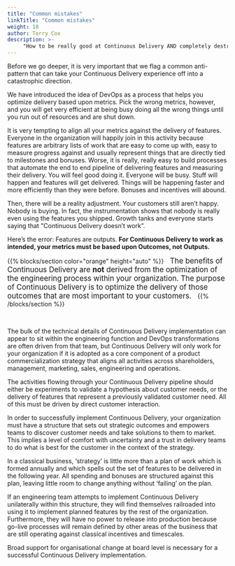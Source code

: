 ```yaml
---
title: "Common mistakes"
linkTitle: "Common mistakes"
weight: 10
author: Terry Cox
description: >-
     "How to be really good at Continuous Delivery AND completely destroy your company"
---
```

Before we go deeper, it is very important that we flag a common anti-pattern that can take your Continuous Delivery experience off into a catastrophic direction.

We have introduced the idea of DevOps as a process that helps you optimize delivery based upon metrics. Pick the wrong metrics, however, and you will get very efficient at being busy doing all the wrong things until you run out of resources and are shut down.

It is very tempting to align all your metrics against the delivery of features. Everyone in the organization will happily join in this activity because features are arbitrary lists of work that are easy to come up with, easy to measure progress against and usually represent things that are directly tied to milestones and bonuses. Worse, it is really, really easy to build processes that automate the end to end pipeline of delivering features and measuring their delivery. You will feel good doing it. Everyone will be busy. Stuff will happen and features will get delivered. Things will be happening faster and more efficiently than they were before. Bonuses and incentives will abound.

Then, there will be a reality adjustment. Your customers still aren’t happy. Nobody is buying. In fact, the instrumentation shows that nobody is really even using the features you shipped. Growth tanks and everyone starts saying that "Continuous Delivery doesn’t work”.

Here’s the error: Features are outputs. **For Continuous Delivery to work as intended, your metrics must be based upon Outcomes, not Outputs.**

{{% blocks/section color="orange" height="auto" %}}
<span style="font-size:larger; padding:10px;" >The benefits of Continuous Delivery are **not** derived from the optimization of the engineering process within your organization. The purpose of Continuous Delivery is to optimize the delivery of those outcomes that are most important to your customers.</span>
{{% /blocks/section %}}

<br>

The bulk of the technical details of Continuous Delivery implementation can appear to sit within the engineering function and DevOps transformations are often driven from that team, but Continuous Delivery will only work for your organization if it is adopted as a core component of a product commercialization strategy that aligns all activities across shareholders, management, marketing, sales, engineering and operations.

The activities flowing through your Continuous Delivery pipeline should either be experiments to validate a hypothesis about customer needs, or the delivery of features that represent a previously validated customer need. All of this must be driven by direct customer interaction.

In order to successfully implement Continuous Delivery, your organization must have a structure that sets out strategic outcomes and empowers teams to discover customer needs and take solutions to them to market. This implies a level of comfort with uncertainty and a trust in delivery teams to do what is best for the customer in the context of the strategy.

In a classical business, ‘strategy’ is little more than a plan of work which is formed annually and which spells out the set of features to be delivered in the following year. All spending and bonuses are structured against this plan, leaving little room to change anything without ‘failing’ on the plan.

If an engineering team attempts to implement Continuous Delivery unilaterally within this structure, they will find themselves railroaded into using it to implement planned features by the rest of the organization. Furthermore, they will have no power to release into production because go-live processes will remain defined by other areas of the business that are still operating against classical incentives and timescales.

Broad support for organisational change at board level is necessary for a successful Continuous Delivery implementation.
